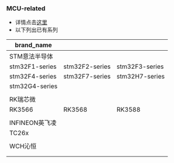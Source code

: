 ### MCU-related
- 详情点击[这里](https://github.com/random-zhou/HzMi-StudyTime/blob/main/MCU-related.md)
- 以下列出已有系列

|brand_name        |                              |               |
|------------------|------------------------------|---------------|
|STM意法半导体      |                              |               |
|stm32F1-series    | stm32F2-series               |stm32F3-series |
|stm32F4-series    |stm32F7-series                |stm32H7-series |
|stm32G4-series    |                              |               |
|                  |                              |               |
|RK瑞芯微           |                              |               |
|RK3566            |RK3568                        |RK3588         |
|                  |                              |               |
|INFINEON英飞凌     |                              |               |
|TC26x             |                              |               |
|                  |                              |               |
|WCH沁恒           |                              |               |                                                   
|                  |                              |               |
|                  |                              |               |      
